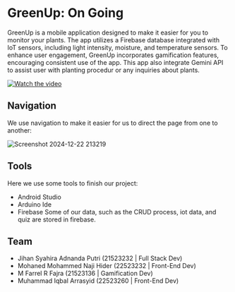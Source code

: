 # GreenUp: On Going
GreenUp is a mobile application designed to make it easier for you to monitor your plants. The app utilizes a Firebase database integrated with IoT sensors, including light intensity, moisture, and temperature sensors. To enhance user engagement, GreenUp incorporates gamification features, encouraging consistent use of the app. This app also integrate Gemini API to assist user with planting procedur or any inquiries about plants.

[![Watch the video](https://img.youtube.com/vi/T-D1KVIuvjA/maxresdefault.jpg)](https://youtu.be/Ssr8k2Xad50?si=sLeYr2ywRsYOMDDZ)

## Navigation
We use navigation to make it easier for us to direct the page from one to another:

![Screenshot 2024-12-22 213219](https://github.com/user-attachments/assets/7f12fc71-a279-4df9-a1ca-7ac881797763)

## Tools
Here we use some tools to finish our project:
* Android Studio
* Arduino Ide
* Firebase
Some of our data, such as the CRUD process, iot data, and quiz are stored in firebase.

## Team
* Jihan Syahira Adnanda Putri (21523232 | Full Stack Dev)
* Mohaned Mohammed Naji Hider (22523232 | Front-End Dev)
* M Farrel R Fajra (21523136 | Gamification Dev)
* Muhammad Iqbal Arrasyid (22523260 | Front-End Dev)

